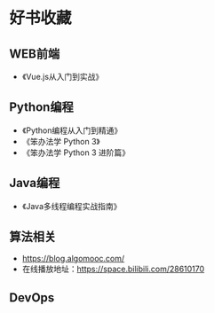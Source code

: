 # 好书收藏

## WEB前端
* 《Vue.js从入门到实战》

## Python编程
* 《Python编程从入门到精通》
* 《笨办法学 Python 3》
* 《笨办法学 Python 3 进阶篇》

## Java编程
* 《Java多线程编程实战指南》

## 算法相关
* https://blog.algomooc.com/
* 在线播放地址：https://space.bilibili.com/28610170

## DevOps


